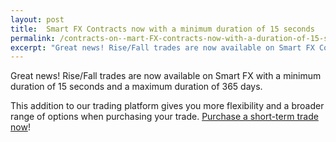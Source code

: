 ```yaml
---
layout: post
title:  Smart FX Contracts now with a minimum duration of 15 seconds
permalink: /contracts-on--mart-FX-contracts-now-with-a-duration-of-15-seconds/
excerpt: "Great news! Rise/Fall trades are now available on Smart FX Contracts with a minimum duration of 15 seconds and a maximum duration of 10 hours."
---
```


Great news! Rise/Fall trades are now available on Smart FX with a minimum duration of 15 seconds and a maximum duration of 365 days. 

This addition to our trading platform gives you more flexibility and a broader range of options when purchasing your trade. [Purchase a short-term trade now](https://www.binary.com/c/trade.cgi?market=smarties&time=15s&form_name=risefall&expiry_type=duration&amount_type=payout&H=S0P&currency=USD&underlying_symbol=WLDGBP&amount=100&date_start=now&type=FLASHU&l=EN&utm_medium=social&utm_source=blog&utm_content=whatsnew)!


